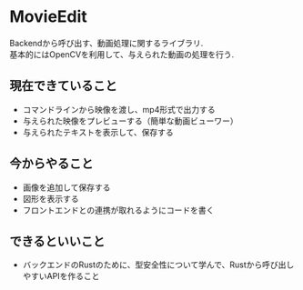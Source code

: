 # MovieEdit
Backendから呼び出す、動画処理に関するライブラリ.  
基本的にはOpenCVを利用して、与えられた動画の処理を行う.  

## 現在できていること
- コマンドラインから映像を渡し、mp4形式で出力する  
- 与えられた映像をプレビューする（簡単な動画ビューワー）  
- 与えられたテキストを表示して、保存する

## 今からやること
- 画像を追加して保存する  
- 図形を表示する
- フロントエンドとの連携が取れるようにコードを書く

## できるといいこと
- バックエンドのRustのために、型安全性について学んで、Rustから呼び出しやすいAPIを作ること
